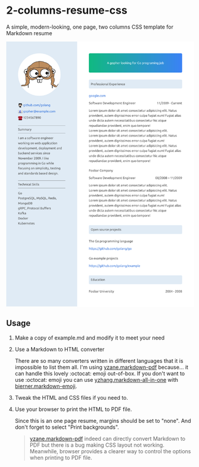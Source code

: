 # 2-columns-resume-css

A simple, modern-looking, one page, two columns CSS template for Markdown resume

![preview example PDF](example.png)

## Usage

1. Make a copy of example.md and modify it to meet your need

2. Use a Markdown to HTML converter

   There are so many converters written in different languages that it is impossible to list them all. I'm using [yzane.markdown-pdf](https://marketplace.visualstudio.com/items?itemName=yzane.markdown-pdf) because... it can handle this lovely :octocat: emoji out-of-box. If you don't want to use :octocat: emoji you can use [yzhang.markdown-all-in-one](https://marketplace.visualstudio.com/items?itemName=yzhang.markdown-all-in-one) with [bierner.markdown-emoji](https://marketplace.visualstudio.com/items?itemName=bierner.markdown-emoji).

3. Tweak the HTML and CSS files if you need to.

4. Use your browser to print the HTML to PDF file.

   Since this is an one page resume, margins should be set to "none". And don't forget to select "Print backgrounds".

   > [yzane.markdown-pdf](https://marketplace.visualstudio.com/items?itemName=yzane.markdown-pdf) indeed can directly convert Markdown to PDF but there is a bug making CSS layout not working. Meanwhile, browser provides a clearer way to control the options when printing to PDF file.
